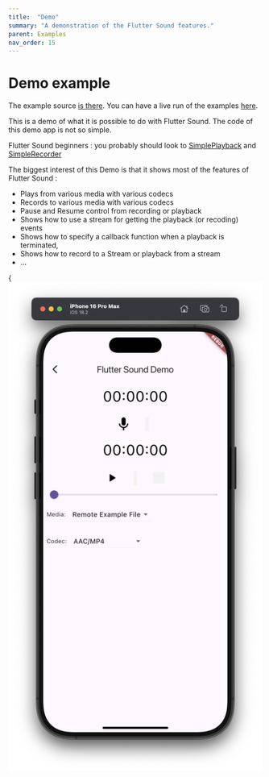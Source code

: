 ```yaml
---
title:  "Demo"
summary: "A demonstration of the Flutter Sound features."
parent: Examples
nav_order: 15
---
```

# Demo example

The example source [is there](https://github.com/canardoux/taudio/blob/master/example/lib/demo/demo.dart). You can have a live run of the examples [here](/live/index.html).

This is a demo of what it is possible to do with Flutter Sound. The code of this demo app is not so simple.

Flutter Sound beginners : you probably should look to [SimplePlayback](ex_simple_playback.html) and [SimpleRecorder](ex_simple_recorder.html)

The biggest interest of this Demo is that it shows most of the features of Flutter Sound :

* Plays from various media with various codecs
* Records to various media with various codecs
* Pause and Resume control from recording or playback
* Shows how to use a stream for getting the playback \(or recoding\) events
* Shows how to specify a callback function when a playback is terminated,
* Shows how to record to a Stream or playback from a stream
* ...

{![screen shot](ScreenShots/Demo.png)